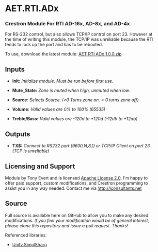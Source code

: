 # AET.RTI.ADx
### Crestron Module For RTI AD-16x, AD-8x, and AD-4x
For RS-232 control, but also allows TCP/IP control on port 23. However at the time of writing this module, the TCP/IP was unreliable because the RTI tends to lock up the port and has to be rebooted.

To use, download the latest module:
[AET RTI ADx 1.0.0.zip](https://github.com/tony722/AET.RTI.ADx/raw/main/Simpl%20Windows/AET%20RTI%20ADx%201.0.0.zip)

## Inputs
* **Init:** *Initialize module. Must be run before first use.*

* **Mute_State:** *Zone is muted when high, unmuted when low.*
* **Source:** *Selects Source. (>0 Turns zone on. = 0 turns zone off)*
* **Volume:** *Valid values are 0% to 100% (65535)*
* **Treble/Bass:** *Valid values are -120d to +120d (-12db to +12db)*

## Outputs
* **TX$:** *Connect to RS232 port (9600,N,8,1) or TCP/IP Client on port 23 (TCP is unreliable)*

## Licensing and Support
Module by Tony Evert and is licensed [Apache License 2.0](https://www.tldrlegal.com/license/apache-license-2-0-apache-2-0).
I'm happy to offer paid support, custom modifications, and Crestron programming to assist you in any way needed. Contact me via http://iconsultants.net

## Source
Full source is available here on GitHub to allow you to make any desired modifications. _If you feel your modification would be of general interest, please clone this repository and issue a pull request. Thanks!_

Referenced libraries:
* [Unity.SimplSharp](https://github.com/tony722/Unity.SimplSharp)